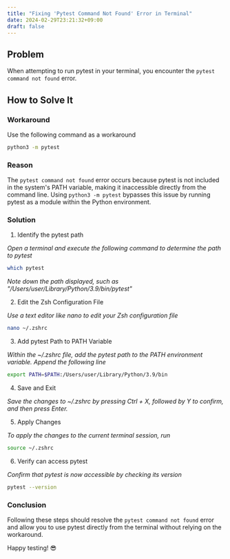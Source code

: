 ```yaml
---
title: "Fixing 'Pytest Command Not Found' Error in Terminal"
date: 2024-02-29T23:21:32+09:00
draft: false
---
```


## Problem
When attempting to run pytest in your terminal, you encounter the `pytest command not found` error.

## How to Solve It

### Workaround
Use the following command as a workaround
```bash
python3 -m pytest
```

### Reason
The `pytest command not found` error occurs because pytest is not included in the system's PATH variable, making it inaccessible directly from the command line. Using `python3 -m pytest` bypasses this issue by running pytest as a module within the Python environment.

### Solution

1. Identify the pytest path

*Open a terminal and execute the following command to determine the path to pytest*
```bash
which pytest
```
*Note down the path displayed, such as "/Users/user/Library/Python/3.9/bin/pytest"*

2. Edit the Zsh Configuration File

*Use a text editor like nano to edit your Zsh configuration file*
```bash
nano ~/.zshrc
```

3. Add pytest Path to PATH Variable

*Within the ~/.zshrc file, add the pytest path to the PATH environment variable. Append the following line*
```bash
export PATH=$PATH:/Users/user/Library/Python/3.9/bin
```

4. Save and Exit

*Save the changes to ~/.zshrc by pressing Ctrl + X, followed by Y to confirm, and then press Enter.*

5. Apply Changes

*To apply the changes to the current terminal session, run*
```bash
source ~/.zshrc
```

6. Verify can access pytest

*Confirm that pytest is now accessible by checking its version*
```bash
pytest --version
```


### Conclusion
Following these steps should resolve the `pytest command not found` error and allow you to use pytest directly from the terminal without relying on the workaround. 


Happy testing! 😎





